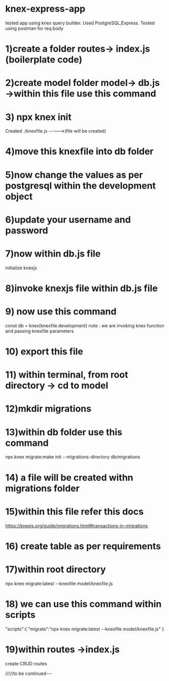 # knex-express-app
tested app using knex query builder. Used PostgreSQL,Express. Tested using postman for req.body 
# 1)create a folder routes-> index.js (boilerplate code)
# 2)create model folder model-> db.js ->within this file use this command
# 3) npx knex init 
Created ./knexfile.js ----->(file will be created)
# 4)move this knexfile into db folder
# 5)now change the values as per postgresql within the development object
# 6)update your username and password
# 7)now within db.js file 
initialize knexjs 
# 8)invoke knexjs file within db.js file
# 9) now use this command
const db = knex(knexfile.development)
note : we are invoking knex function and passing knexfile parameters
# 10) export this file
# 11) within terminal, from root directory -> cd to model
# 12)mkdir migrations
# 13)within db folder use this command
npx knex migrate:make init --migrations-directory db/migrations 
# 14) a file will be created withn migrations folder
# 15)within this file  refer this docs
https://knexjs.org/guide/migrations.html#transactions-in-migrations
# 16) create table as per requirements
# 17)within root directory
npx knex migrate:latest --knexfile model/knexfile.js
# 18) we can use this command within scripts 
"scripts":{
"migrate":"npx knex migrate:latest --knexfile model/knexfile.js"
}

# 19)within routes ->index.js 
create CRUD routes

/////to  be continued---







